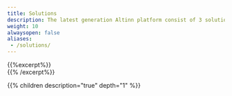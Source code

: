 ```yaml
---
title: Solutions
description: The latest generation Altinn platform consist of 3 solutions.
weight: 10
alwaysopen: false
aliases:
 - /solutions/
---
```


{{%excerpt%}}
<object data="/solutions/solutions.svg" type="image/svg+xml" style="width: 100% max-width: 1200px;"></object>   
{{% /excerpt%}}

{{% children description="true" depth="1" %}}
